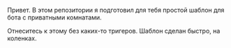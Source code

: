 Привет. 
В этом репозитории я подготовил для тебя простой шаблон для бота с приватными комнатами.

Отнеситесь к этому без каких-то тригеров. Шаблон сделан быстро, на коленках.
